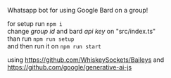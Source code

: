 Whatsapp bot for using Google Bard on a group!

for setup run 
 `npm i` \
change *group id* and bard *api key* on "src/index.ts"\
than run 
 `npm run setup` \
and then run it on 
 `npm run start` 

 using https://github.com/WhiskeySockets/Baileys and https://github.com/google/generative-ai-js
